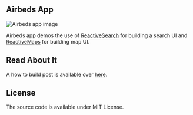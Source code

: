 ## Airbeds App

![Airbeds app image](https://i.imgur.com/vjCB8Yc.png)

Airbeds app demos the use of [ReactiveSearch](https://github.com/appbaseio/reactivesearch) for building a search UI and [ReactiveMaps](https://github.com/appbaseio/reactivemaps) for building map UI.

## Read About It

A how to build post is available over [here](https://scotch.io/tutorials/build-an-airbnb-clone-with-react-and-elasticsearch).

## License

The source code is available under MIT License.
